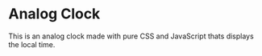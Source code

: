 # Analog Clock

This is an analog clock made with pure CSS and JavaScript thats displays the local time.